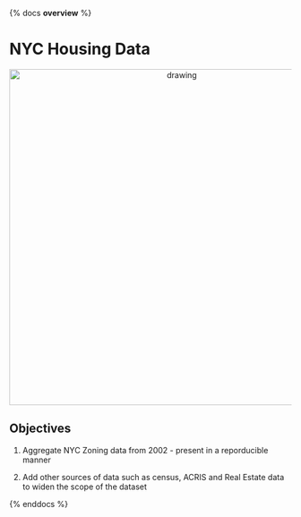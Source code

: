 {% docs __overview__ %}
# NYC Housing Data

<!-- ![img ><](assets/map-1.png) -->
<center><img src="assets/map-1.png" alt="drawing" width="600"/></center>

## Objectives

1. Aggregate NYC Zoning data from 2002 - present in a reporducible manner

2. Add other sources of data such as census, ACRIS and Real Estate data to widen the scope of the dataset

{% enddocs %}